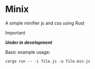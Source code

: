 # Minix

A simple minifier js and css using Rust

> [!important]
> ***Under in development***

Basic example usage:

```shell
cargo run -- -i file.js -o file.min.js
```
